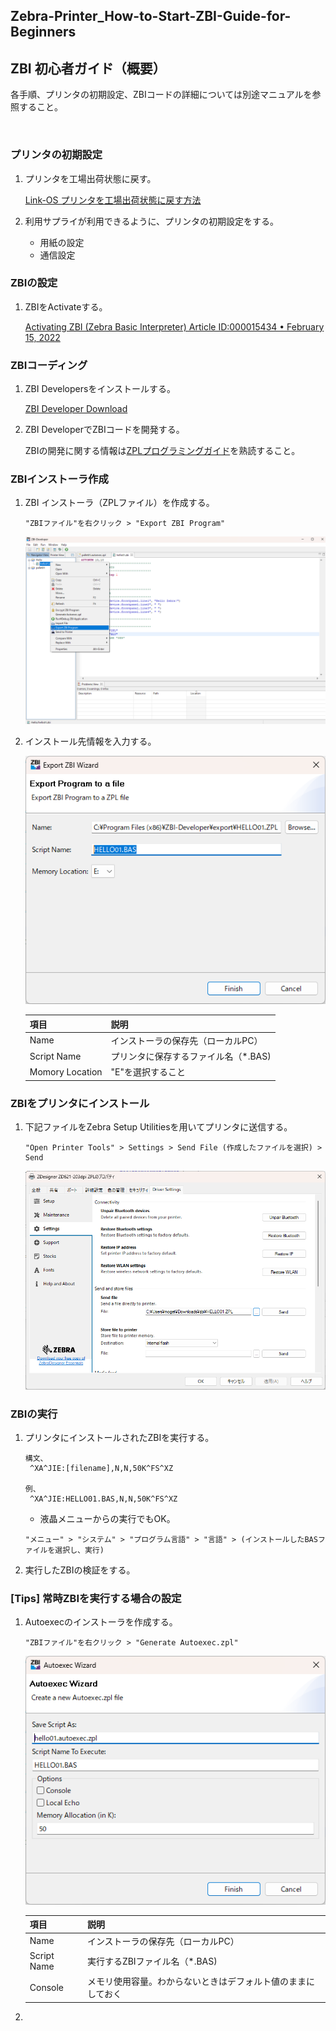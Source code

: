 ## Zebra-Printer_How-to-Start-ZBI-Guide-for-Beginners
## ZBI 初心者ガイド（概要）

各手順、プリンタの初期設定、ZBIコードの詳細については別途マニュアルを参照すること。

</br>

### プリンタの初期設定

1. プリンタを工場出荷状態に戻す。


    [Link-OS プリンタを工場出荷状態に戻す方法](https://github.com/shimauma-giken/Zebra-Printer_Factory-Reset-Link-OS-Printer#link-os-%E3%83%97%E3%83%AA%E3%83%B3%E3%82%BF%E3%82%92%E5%B7%A5%E5%A0%B4%E5%87%BA%E8%8D%B7%E7%8A%B6%E6%85%8B%E3%81%AB%E6%88%BB%E3%81%99%E6%96%B9%E6%B3%95)

1. 利用サプライが利用できるように、プリンタの初期設定をする。
    - 用紙の設定
    - 通信設定

### ZBIの設定

1. ZBIをActivateする。

    [Activating ZBI (Zebra Basic Interpreter) Article ID:000015434  •  February 15, 2022](https://supportcommunity.zebra.com/s/article/Activating-and-deactivating-ZBI-Zebra-Basic-Interpreter?language=en_US)

### ZBIコーディング

1. ZBI Developersをインストールする。

    [ZBI Developer Download](https://www.zebra.com/us/en/support-downloads/software/printer-software/zebra-basic-interpreter-zbi.html)

1. ZBI DeveloperでZBIコードを開発する。

    ZBIの開発に関する情報は[ZPLプログラミングガイド](https://www.zebra.com/content/dam/support-dam/en/documentation/unrestricted/guide/software/zpl-zbi2-pg-en.pdf)を熟読すること。

### ZBIインストーラ作成

1. ZBI インストーラ（ZPLファイル）を作成する。

    ```
    "ZBIファイル"を右クリック > "Export ZBI Program"
    ```

    ![alt text](image.png)


1. インストール先情報を入力する。

    ![alt text](image-1.png)

    |項目|説明|
    |------|---------|
    |Name| インストーラの保存先（ローカルPC）|
    |Script Name | プリンタに保存するファイル名（*.BAS) |
    |Momory Location    | "E"を選択すること

### ZBIをプリンタにインストール


1. 下記ファイルをZebra Setup Utilitiesを用いてプリンタに送信する。
    ```
    "Open Printer Tools" > Settings > Send File (作成したファイルを選択) > Send
    ```
    ![alt text](image-2.png)

### ZBIの実行


1. プリンタにインストールされたZBIを実行する。

    ```
    構文、
     ^XA^JIE:[filename],N,N,50K^FS^XZ
    
    例、
     ^XA^JIE:HELLO01.BAS,N,N,50K^FS^XZ

     ```

    - 液晶メニューからの実行でもOK。

     ```
    "メニュー" > "システム" > "プログラム言語" > "言語" > (インストールしたBASファイルを選択し、実行)
     ```


1. 実行したZBIの検証をする。


### [Tips] 常時ZBIを実行する場合の設定

1. Autoexecのインストーラを作成する。

    ```
    "ZBIファイル"を右クリック > "Generate Autoexec.zpl"
    ```
    ![alt text](image-3.png)

    |項目|説明|
    |------|---------|
    |Name| インストーラの保存先（ローカルPC）|
    |Script Name | 実行するZBIファイル名（*.BAS) |
    |Console    | メモリ使用容量。わからないときはデフォルト値のままにしておく |

1. 
